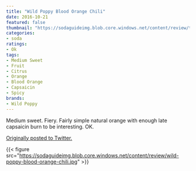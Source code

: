 ```yaml
---
title: "Wild Poppy Blood Orange Chili"
date: 2016-10-21
featured: false
thumbnail: "https://sodaguideimg.blob.core.windows.net/content/review/thumbs/wild-poppy-blood-orange-chili.jpg"
categories:
- soda
ratings:
- Ok
tags:
- Medium Sweet
- Fruit
- Citrus
- Orange
- Blood Orange
- Capsaicin
- Spicy
brands:
- Wild Poppy
---
```


Medium sweet. Fiery. Fairly simple natural orange with enough late capsaicin burn to be interesting. OK.

[Originally posted to Twitter.](https://twitter.com/Cavorter/status/789537901935665152)

{{< figure src="https://sodaguideimg.blob.core.windows.net/content/review/wild-poppy-blood-orange-chili.jpg" >}}
